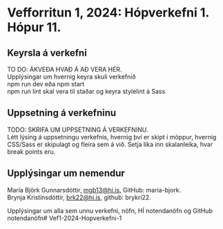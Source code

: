 # Vefforritun 1, 2024: Hópverkefni 1. Hópur 11.

## Keyrsla á verkefni

TO DO: ÁKVEÐA HVAÐ Á AÐ VERA HÉR. <br>
Upplýsingar um hvernig keyra skuli verkefnið <br>
npm run dev eða npm start <br>
npm run lint skal vera til staðar og keyra stylelint á Sass <br>


## Uppsetning á verkefninu

TODO: SKRIFA UM UPPSETNING Á VERKEFNINU. <br>
Létt lýsing á uppsetningu verkefnis, hvernig því er skipt í möppur, hvernig CSS/Sass er skipulagt og fleira sem á við. Setja líka inn skalanleika, hvar break points eru. <br>

## Upplýsingar um nemendur

María Björk Gunnarsdóttir, mgb13@hi.is, GitHub: maria-bjork. <br>
Brynja Kristinsdóttir, brk22@hi.is, github: brykri22. <br>


Upplýsingar um alla sem unnu verkefni, nöfn, HÍ notendanöfn og GitHub notendanöfn# Vef1-2024-Hopverkefni-1
